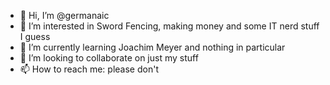 - 👋 Hi, I’m @germanaic
- 👀 I’m interested in Sword Fencing, making money and some IT nerd stuff I guess
- 🌱 I’m currently learning Joachim Meyer and nothing in particular
- 💞️ I’m looking to collaborate on just my stuff
- 📫 How to reach me: please don't

<!---
germanaic/germanaic is a ✨ special ✨ repository because its `README.md` (this file) appears on your GitHub profile.
You can click the Preview link to take a look at your changes.
--->
